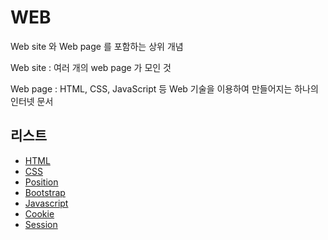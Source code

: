 # WEB 

Web site 와 Web page 를 포함하는 상위 개념

Web site : 여러 개의 web page 가 모인 것

Web page : HTML, CSS, JavaScript 등 Web 기술을 이용하여 만들어지는 하나의 인터넷 문서

## 리스트

- [HTML](https://github.com/sotthang/TIL/blob/main/web/html.md)
- [CSS](https://github.com/sotthang/TIL/blob/main/web/css.md)
- [Position](https://github.com/sotthang/TIL/blob/main/web/position.md)
- [Bootstrap](https://github.com/sotthang/TIL/blob/main/web/bootstrap.md)
- [Javascript](https://github.com/sotthang/TIL/blob/main/web/javascript.md)
- [Cookie](https://github.com/sotthang/TIL/blob/main/web/cookie.md)
- [Session](https://github.com/sotthang/TIL/blob/main/web/session.md)
